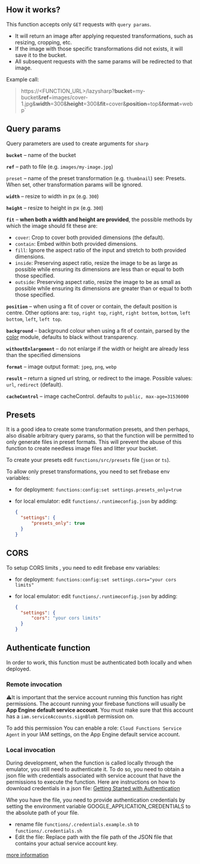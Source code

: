## How it works?

This function accepts only `GET` requests with `query params`.

-   It will return an image after applying requested transformations, such as resizing, cropping, etc.
-   If the image with those specific transformations did not exists, it will save it to the bucket.
-   All subsequent requests with the same params will be redirected to that image.

Example call:

>  https://<FUNCTION_URL>/lazysharp?**bucket**=my-bucket&**ref**=images/cover-1.jpg&**width**=300&**height**=300&**fit**=cover&**position**=top&**format**=webp`

## Query params

Query parameters are used to create arguments for `sharp` 

**`bucket`** – name of the bucket

**`ref`** – path to file (e.g. `images/my-image.jpg`)

`preset` – name of the preset transformation (e.g. `thumbnail`) see: Presets. When set, other transformation params will be ignored.

**`width`** – resize to width in px (e.g. `300`)

**`height`** – resize to height in px (e.g. `300`)

**`fit`** – **when both a width and height are provided**, the possible methods by which the image should fit these are:

-   `cover`: Crop to cover both provided dimensions (the default).
-   `contain`: Embed within both provided dimensions.
-   `fill`: Ignore the aspect ratio of the input and stretch to both provided dimensions.
-   `inside`: Preserving aspect ratio, resize the image to be as large as possible while ensuring its dimensions are less than or equal to both those specified.
-   `outside`: Preserving aspect ratio, resize the image to be as small as possible while ensuring its dimensions are greater than or equal to both those specified.

**`position`** – when using a fit of cover or contain, the default position is centre. Other options are:
`top`, `right top`, `right`, `right bottom`, `bottom`, `left bottom`, `left`, `left top`.

**`background`** – background colour when using a fit of contain, parsed by the [color](https://www.npmjs.org/package/color) module, defaults to black without transparency.

**`withoutEnlargement`** – do not enlarge if the width or height are already less than the specified dimensions

**`format`** – image output format: `jpeg`, `png`, `webp`

**`result`** – return a signed url string, or redirect to the image. Possible values: `url`, `redirect` (default).

**`cacheControl`** – image cacheControl. defaults to `public, max-age=31536000`

## Presets

It is a good idea to create some transformation presets, and then perhaps, also disable arbitrary query params, so that the function will be permitted to only generate files in preset formats. This will prevent the abuse of this function to create needless image files and litter your bucket.

To create your presets edit `functions/src/presets` file (`json` or `ts`).

To allow only preset transformations, you need to set firebase env variables:

- for deployment: `functions:config:set settings.presets_only=true`

- for local emulator: edit `functions/.runtimeconfig.json` by adding:

  ```json
  {
  	"settings": {
  		"presets_only": true
  	}
  }
  ```

## CORS

To setup CORS limits , you need to edit firebase env variables:

- for deployment: `functions:config:set settings.cors="your cors limits"`

- for local emulator: edit `functions/.runtimeconfig.json` by adding:

  ```json
  {
  	"settings": {
  		"cors": "your cors limits"
  	}
  }
  ```

## Authenticate function

In order to work, this function must be authenticated both locally and when deployed.

### Remote invocation

⚠️It is important that the service account running this function has right permissions.
The account running your firebase functions will usually be **App Engine default service account**. You must make sure that this account has a `iam.serviceAccounts.signBlob` permission on.

To add this permission You can enable a role: `Cloud Functions Service Agent` in your IAM settings, on the App Engine default service account.

### Local invocation

During development, when the function is called locally through the emulator, you still need to authenticate it. To do so, you need to obtain a json file with credentials associated with service account that have the permissions to execute the function. Here are instructions on how to download credentials in a json file: [Getting Started with Authentication](https://cloud.google.com/docs/authentication/getting-started)

Whe you have the file,  you need to provide authentication credentials by setting the environment variable GOOGLE_APPLICATION_CREDENTIALS to the absolute path of your file.

- rename file `functions/.credentials.example.sh` to `functions/.credentials.sh` 
- Edit the file: Replace path with the file path of the JSON file that contains your actual service account key.

[more information](https://cloud.google.com/docs/authentication/getting-started)